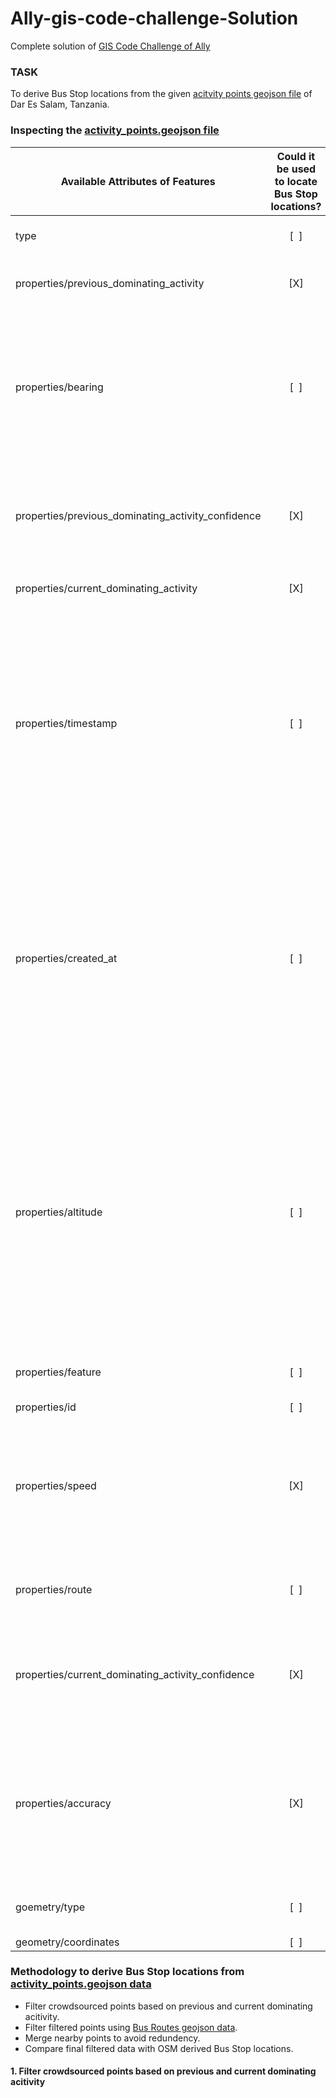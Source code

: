# Ally-gis-code-challenge-Solution
Complete solution of [GIS Code Challenge of Ally](https://github.com/allyapp/gis-code-challenge)

### TASK 

To derive Bus Stop locations from the given [acitvity points geojson file](https://github.com/Zia-/Ally-gis-code-challenge-Solution/blob/master/data/activity_points.geojson) of Dar Es Salam, Tanzania.

### Inspecting the [activity_points.geojson file](https://github.com/Zia-/Ally-gis-code-challenge-Solution/blob/master/data/activity_points.geojson)

| Available Attributes of Features | Could it be used to locate Bus Stop locations? | Reason |
| -------- |:------:| :--------: |
| type    | [&nbsp;&nbsp;] | It is constant for all features. |
| properties/previous_dominating_activity | [X] | It tells what the user was doing before. |
| properties/bearing | [&nbsp;&nbsp;] | It gives the direction of user's current movement, which cannot be used any logically for Bus Stop locations estimation. |
| properties/previous_dominating_activity_confidence | [X] | It gives the confidence level of information about previous dominating activity. |
| properties/current_dominating_activity | [X] | It tells what the user is doing now. |
| properties/timestamp | [&nbsp;&nbsp;] | It is the time of data acquisition. Since we do not know if one user has generated this activity points data or more, no time relationship could be established between different timestamps. |
| properties/created_at | [&nbsp;&nbsp;] | It is the time of data storing. It is always few seconds after timestamp (except for one feature, which could be considered as an error). Again the same timestamp logic is applicable here also. |
| properties/altitude | [&nbsp;&nbsp;] | This information could be of some help is the Mean Sea Level of whole Dar Es Salam was constant and all buses had some definite height. Since, it is not the case, no direct usage is possible. |
| properties/feature | [&nbsp;&nbsp;]| No useful as it is same for all the features. |
| properties/id | [&nbsp;&nbsp;] | Not useful. |
| properties/speed | [X] | It gives the current speed of the user. Useful in combination with previous and current dominating activity. |
| properties/route | [&nbsp;&nbsp;] | It is same for all the features, hence, useless. |
| properties/current_dominating_activity_confidence | [X] | It gives the confidence level of information about current dominating activity. |
| properties/accuracy | [X] | It gives the accuracy level of stored lat-long data. Could be used to drop activity points to the nearest bus route. |
| goemetry/type     | [&nbsp;&nbsp;]     |  Same for all the features. Not usefull. | 
|   geometry/coordinates       |    [&nbsp;&nbsp;]    | Not useful. |


### Methodology to derive Bus Stop locations from [activity_points.geojson data](https://github.com/Zia-/Ally-gis-code-challenge-Solution/blob/master/data/activity_points.geojson)

* Filter crowdsourced points based on previous and current dominating acitivity.
* Filter filtered points using [Bus Routes geojson data](https://github.com/Zia-/Ally-gis-code-challenge-Solution/blob/master/data/routes.geojson).
* Merge nearby points to avoid redundency.
* Compare final filtered data with OSM derived Bus Stop locations.
  
#### 1. Filter crowdsourced points based on previous and current dominating acitivity
